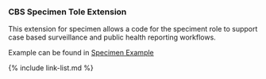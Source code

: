 ### CBS Specimen Tole Extension

This extension for specimen allows a code for the speciment role to support case based surveillance and public health reporting workflows.

Example can be found in [Specimen Example](Specimen-Specimen-Example.html)

{% include link-list.md %}